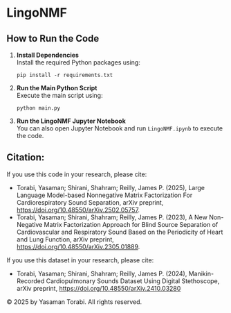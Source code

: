 # LingoNMF

## How to Run the Code

1. **Install Dependencies**  
   Install the required Python packages using:  
   ```
   pip install -r requirements.txt
   ```

2. **Run the Main Python Script**  
   Execute the main script using:  
   ```
   python main.py
   ```
3. **Run the LingoNMF Jupyter Notebook**  
   You can also open Jupyter Notebook and run `LingoNMF.ipynb` to execute the code.


## Citation:
If you use this code in your research, please cite:

- Torabi, Yasaman; Shirani, Shahram; Reilly, James P. (2025), Large Language Model-based Nonnegative Matrix Factorization For Cardiorespiratory Sound Separation, arXiv preprint, https://doi.org/10.48550/arXiv.2502.05757.
- Torabi, Yasaman; Shirani, Shahram; Reilly, James P. (2023), A New Non-Negative Matrix Factorization Approach for Blind Source Separation of Cardiovascular and Respiratory Sound Based on the Periodicity of Heart and Lung Function, arXiv preprint, https://doi.org/10.48550/arXiv.2305.01889.


If you use this dataset in your research, please cite:
- Torabi, Yasaman; Shirani, Shahram; Reilly, James P. (2024), 
Manikin-Recorded Cardiopulmonary Sounds Dataset Using Digital Stethoscope,
arXiv preprint, https://doi.org/10.48550/arXiv.2410.03280

© 2025 by Yasaman Torabi. All rights reserved.

